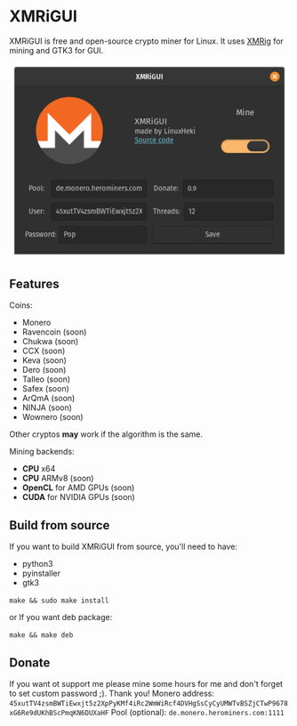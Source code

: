# XMRiGUI

XMRiGUI is free and open-source crypto miner for Linux. It uses [XMRig](http://github.com/xmrig/xmrig) for mining and GTK3 for GUI.

![Preview of XMRiGUI](preview.png)

## Features
Coins:
* Monero
* Ravencoin (soon)
* Chukwa (soon)
* CCX (soon)
* Keva (soon)
* Dero (soon)
* Talleo (soon)
* Safex (soon)
* ArQmA (soon)
* NINJA (soon)
* Wownero (soon)

Other cryptos **may** work if the algorithm is the same.

Mining backends:
* **CPU** x64
* **CPU** ARMv8 (soon)
* **OpenCL** for AMD GPUs (soon)
* **CUDA** for NVIDIA GPUs (soon)

## Build from source
If you want to build XMRiGUI from source, you'll need to have:
* python3
* pyinstaller
* gtk3


`make && sudo make install`

or If you want deb package:

`make && make deb`

## Donate

If you want ot support me please mine some hours for me and don't forget to set custom password ;). Thank you!
Monero address: `45xutTV4zsmBWTiEwxjt5z2XpPyKMf4iRc2WmWiRcf4DVHgSsCyCyUMWTvBSZjCTwP9678xG6Re9dUKhBScPmqKN6DUXaHF`
Pool (optional): `de.monero.herominers.com:1111`